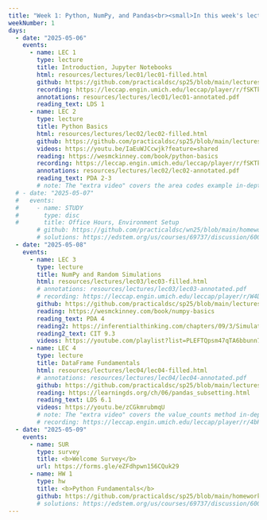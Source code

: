 ```yaml
---
title: "Week 1: Python, NumPy, and Pandas<br><small>In this week's lectures, the <b>⏯️ videos</b> cover extra examples that reinforce ideas from lecture.<br>These are <b>not</b> the lecture recordings; recordings will be posted after class.</small>"
weekNumber: 1
days:
  - date: "2025-05-06"
    events:
      - name: LEC 1
        type: lecture
        title: Introduction, Jupyter Notebooks
        html: resources/lectures/lec01/lec01-filled.html
        github: https://github.com/practicaldsc/sp25/blob/main/lectures/lec01/
        recording: https://leccap.engin.umich.edu/leccap/player/r/fSKTkD
        annotations: resources/lectures/lec01/lec01-annotated.pdf
        reading_text: LDS 1
      - name: LEC 2
        type: lecture
        title: Python Basics
        html: resources/lectures/lec02/lec02-filled.html
        github: https://github.com/practicaldsc/sp25/blob/main/lectures/lec02/
        videos: https://youtu.be/IaEuWJCcwjk?feature=shared
        reading: https://wesmckinney.com/book/python-basics
        recording: https://leccap.engin.umich.edu/leccap/player/r/fSKTkD
        annotations: resources/lectures/lec02/lec02-annotated.pdf
        reading_text: PDA 2-3
        # note: The "extra video" covers the area codes example in-depth.
  # - date: "2025-05-07"
  #   events:
  #     - name: STUDY
  #       type: disc
  #       title: Office Hours, Environment Setup
        # github: https://github.com/practicaldsc/wn25/blob/main/homeworks/hw01/hw01.ipynb
        # solutions: https://edstem.org/us/courses/69737/discussion/6009701
  - date: "2025-05-08"
    events:
      - name: LEC 3
        type: lecture
        title: NumPy and Random Simulations
        html: resources/lectures/lec03/lec03-filled.html
        # annotations: resources/lectures/lec03/lec03-annotated.pdf
        # recording: https://leccap.engin.umich.edu/leccap/player/r/W4Dwoi
        github: https://github.com/practicaldsc/sp25/blob/main/lectures/lec03/
        reading: https://wesmckinney.com/book/numpy-basics
        reading_text: PDA 4
        reading2: https://inferentialthinking.com/chapters/09/3/Simulation.html
        reading2_text: CIT 9.3
        videos: https://youtube.com/playlist?list=PLEFTQpsm47qTA6bbunn7jAwZUyLKgvJrr
      - name: LEC 4
        type: lecture
        title: DataFrame Fundamentals
        html: resources/lectures/lec04/lec04-filled.html
        # annotations: resources/lectures/lec04/lec04-annotated.pdf
        github: https://github.com/practicaldsc/sp25/blob/main/lectures/lec04/
        reading: https://learningds.org/ch/06/pandas_subsetting.html
        reading_text: LDS 6.1
        videos: https://youtu.be/zCGkmrubmqU
        # note: The "extra video" covers the value_counts method in-depth.
        # recording: https://leccap.engin.umich.edu/leccap/player/r/4bRDv4
  - date: "2025-05-09"
    events:
      - name: SUR
        type: survey
        title: <b>Welcome Survey</b>
        url: https://forms.gle/eZFdhpwn156CQuk29
      - name: HW 1
        type: hw
        title: <b>Python Fundamentals</b>
        github: https://github.com/practicaldsc/sp25/blob/main/homeworks/hw01/hw01.ipynb
        # solutions: https://edstem.org/us/courses/69737/discussion/6009701
---
```


